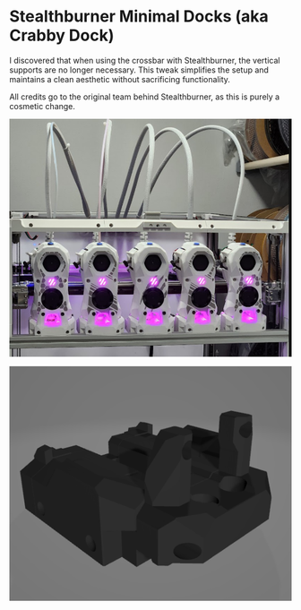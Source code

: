 # Stealthburner Minimal Docks (aka Crabby Dock)

I discovered that when using the crossbar with Stealthburner, the vertical supports are no longer necessary. This tweak simplifies the setup and maintains a clean aesthetic without sacrificing functionality.

All credits go to the original team behind Stealthburner, as this is purely a cosmetic change.

![Stealthburner Minimal Docks](images/dock.png)

![Stealthburner Minimal Docks Model](images/model.png)